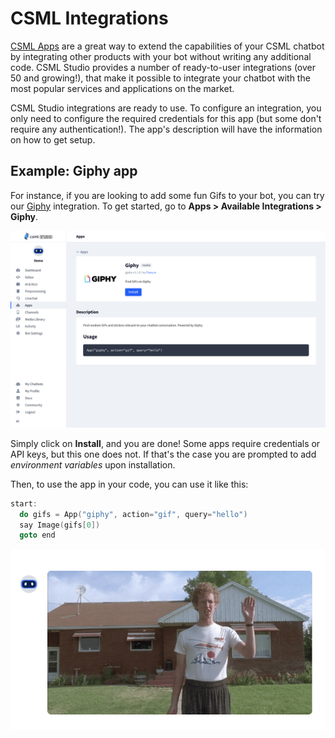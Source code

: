 # CSML Integrations

[CSML Apps](https://www.csml.dev/integrations.html) are a great way to extend the capabilities of your CSML chatbot by integrating other products with your bot without writing any additional code. CSML Studio provides a number of ready-to-user integrations (over 50 and growing!), that make it possible to integrate your chatbot with the most popular services and applications on the market.

CSML Studio integrations are ready to use. To configure an integration, you only need to configure the required credentials for this app (but some don't require any authentication!). The app's description will have the information on how to get setup.

## Example: Giphy app

For instance, if you are looking to add some fun Gifs to your bot, you can try our [Giphy](https://giphy.com) integration. To get started, go to **Apps > Available Integrations > Giphy**.

![](<../../.gitbook/assets/CleanShot 2021-06-04 at 12.30.59@2x.png>)

Simply click on **Install**, and you are done! Some apps require credentials or API keys, but this one does not. If that's the case you are prompted to add _environment variables_ upon installation.

Then, to use the app in your code, you can use it like this:

```cpp
start:
  do gifs = App("giphy", action="gif", query="hello")
  say Image(gifs[0])
  goto end
```

![The above code will generate a nice gif automatically!](<../../.gitbook/assets/image (17).png>)

##
